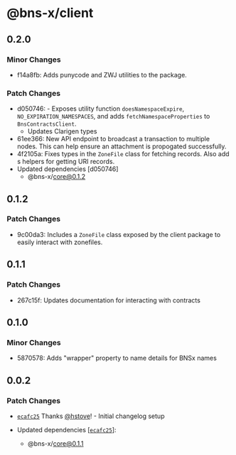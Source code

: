 # @bns-x/client

## 0.2.0

### Minor Changes

- f14a8fb: Adds punycode and ZWJ utilities to the package.

### Patch Changes

- d050746: - Exposes utility function `doesNamespaceExpire`, `NO_EXPIRATION_NAMESPACES`, and adds `fetchNamespaceProperties` to `BnsContractsClient`.
  - Updates Clarigen types
- 61ee366: New API endpoint to broadcast a transaction to multiple nodes. This can help ensure an attachment is propogated successfully.
- 4f2105a: Fixes types in the `ZoneFile` class for fetching records. Also add s helpers for getting URI records.
- Updated dependencies [d050746]
  - @bns-x/core@0.1.2

## 0.1.2

### Patch Changes

- 9c00da3: Includes a `ZoneFile` class exposed by the client package to easily interact with zonefiles.

## 0.1.1

### Patch Changes

- 267c15f: Updates documentation for interacting with contracts

## 0.1.0

### Minor Changes

- 5870578: Adds "wrapper" property to name details for BNSx names

## 0.0.2

### Patch Changes

- [`ecafc25`](https://github.com/mechanismHQ/bns-x/commit/ecafc25afbbb1892a3ab6483e11dc4af13765e28) Thanks [@hstove](https://github.com/hstove)! - Initial changelog setup

- Updated dependencies [[`ecafc25`](https://github.com/mechanismHQ/bns-x/commit/ecafc25afbbb1892a3ab6483e11dc4af13765e28)]:
  - @bns-x/core@0.1.1
